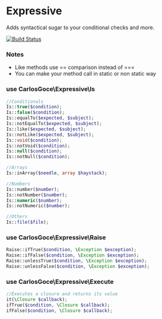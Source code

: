 Expressive
==========
Adds syntactical sugar to your conditional checks and more.

[![Build Status](https://travis-ci.org/carlosgoce/expressive.svg?branch=master)](https://travis-ci.org/carlosgoce/expressive)

### Notes
- Like methods use == comparison instead of ===
- You can make your method call in static or non static way

### use CarlosGoce\Expressive\Is
```php
//Conditionals
Is::true($condition);
Is::false($condition);
Is::equalTo($expected, $subject);
Is::notEqualTo($expected, $subject);
Is::like($expected, $subject);
Is::notLike($expected, $subject);
Is::void($condition);
Is::notVoid($condition);
Is::null($condition);
Is::notNull($condition);

//Arrays
Is::inArray($needle, array $haystack);

//Numbers
Is::number($number);
Is::notNumber($number);
Is::numeric($number);
Is::notNumeric($number);

//Others
Is::file($file);
```

### use CarlosGoce\Expressive\Raise
```php
Raise::ifTrue($condition, \Exception $exception);
Raise::ifFalse($condition, \Exception $exception);
Raise::unlessTrue($condition, \Exception $exception);
Raise::unlessFalse($condition, \Exception $exception);
```

### use CarlosGoce\Expressive\Execute
```php
//Executes a closure and returns its value
it(\Closure $callback);
ifTrue($condition, \Closure $callback);
ifFalse($condition, \Closure $callback);
```

